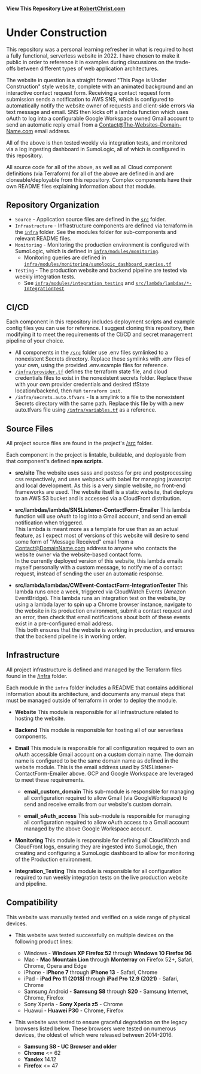 #### **View This Repository Live at [RobertChrist.com](https://robertchrist.com)**

# Under Construction

This repository was a personal learning refresher in what is required to host a fully functional, serverless website in 2022.  I have chosen to make it public in order to reference it in examples during discussions on the trade-offs between different types of web application architectures.

The website in question is a straight forward "This Page is Under Construction" style website, complete with an animated background and an interactive contact request form.  Receiving a contact request form submission sends a notification to AWS SNS, which is configured to automatically notify the website owner of requests and client-side errors via text message and email.  SNS then kicks off a lambda function which uses oAuth to log into a configurable Google Workspace owned Gmail account to send an automatic reply email from a Contact@The-Websites-Domain-Name.com email address.    

All of the above is then tested weekly via integration tests, and monitored via a log ingesting dashboard in SumoLogic, all of which is configured in this repository.

All source code for all of the above, as well as all Cloud component definitions (via Terraform) for all of the above are defined in and are cloneable/deployable from this repository.  Complex components have their own README files explaining information about that module.

## Repository Organization
* `Source` - Application source files are defined in the [`src`](/src) folder.
* `Infrastructure` - Infrastructure components are defined via terraform in the [`infra`](/infra) folder.  See the modules folder for sub-components and relevant README files.
* `Monitoring` - Monitoring the production environment is configured with SumoLogic, which is defined in [`infra/modules/monitoring`](/infra/modules/monitoring).
  * Monitoring queries are defined in [`infra/modules/monitoring/sumologic_dashboard_queries.tf`](/infra/modules/monitoring/sumologic_dashboard_queries.tf)
* `Testing` - The production website and backend pipeline are tested via weekly integration tests.
  * See [`infra/modules/integration_testing`](infra/modules/integration_testing) and [`src/lambda/lambdas/*-IntegrationTest`](src/lambda/lambdas/CWEvent-ContactForm-IntegrationTest)

## CI/CD
Each component in this repository includes deployment scripts and example config files you can use for reference.  I suggest cloning this repository, then modifying it to meet the requirements of the CI/CD and secret management pipeline of your choice. 
  * All components in the [`/src`](/src) folder use .env files symlinked to a nonexistent Secrets directory.  Replace these symlinks with .env files of your own, using the provided .env.example files for reference.
  * [`/infra/provider.tf`](/infra/provider.tf) defines the terraform state file, and cloud credentials files to exist in the nonexistent secrets folder.  Replace these with your own provider credentials and desired tfState location/backend, then run `terraform init`.
  * `/infra/secrets.auto.tfvars` - Is a smylink to a file to the nonexistent Secrets directory with the same path.  Replace this file by with a new auto.tfvars file using [`/infra/variables.tf`](/infra/variables.tf) as a reference.

## Source Files
All project source files are found in the project's [/src](/src) folder.

Each component in the project is lintable, buildable, and deployable from that component's defined **npm scripts**.

* **src/site** 
The website uses sass and postcss for pre and postprocessing css respectively, and uses webpack with babel for managing javascript and local development.  As this is a very simple website, no front-end frameworks are used.
The website itself is a static website, that deploys to an AWS S3 bucket and is accessed via a CloudFront distribution.

* **src/lambdas/lambda/SNSListener-ContactForm-Emailer**
This lambda function will use oAuth to log into a Gmail account, and send an email notification when triggered.  
This lambda is meant more as a template for use than as an actual feature, as I expect most of versions of this website will desire to send some form of "Message Received" email from a Contact@DomainName.com address to anyone who contacts the website owner via the website-based contact form.  
In the currently deployed version of this website, this lambda emails myself personally with a custom message, to notify me of a contact request, instead of sending the user an automatic response.

* **src/lambda/lambdas/CWEvent-ContactForm-IntegrationTester**
This lambda runs once a week, triggered via CloudWatch Events (Amazon EventBridge).  This lambda runs an integration test on the website, by using a lambda layer to spin up a Chrome browser instance, navigate to the website in its production environment, submit a contact request and an error, then check that email notifications about both of these events exist in a pre-configured email address.  
This both ensures that the website is working in production, and ensures that the backend pipeline is in working order.

## Infrastructure

All project infrastructure is defined and managed by the Terraform files found in the [/infra](/infra) folder.

Each module in the `infra` folder includes a README that contains additional information about its architecture, and documents any manual steps that must be managed outside of terraform in order to deploy the module.

* **Website** 
This module is responsible for all infrastructure related to hosting the website.

* **Backend**
This module is responsible for hosting all of our serverless components.

* **Email**
This module is responsible for all configuration required to own an oAuth accessible Gmail account on a custom domain name.  The domain name is configured to be the same domain name as defined in the website module.  This is the email address used by SNSListener-ContactForm-Emailer above.  GCP and Google Workspace are leveraged to meet these requirements.

  * **email_custom_domain**
This sub-module is responsible for managing all configuration required to allow Gmail (via GoogleWorkspace) to send and receive emails from our website's custom domain.

  * **email_oAuth_access**
This sub-module is responsible for managing all configuration required to allow oAuth access to a Gmail account managed by the above Google Workspace account.

* **Monitoring**
This module is responsible for defining all CloudWatch and CloudFront logs, ensuring they are ingested into SumoLogic, then creating and configuring a SumoLogic dashboard to allow for monitoring of the Production environment.

* **Integration_Testing**
This module is responsible for all configuration required to run weekly integration tests on the live production website and pipeline.

## Compatibility
This website was manually tested and verified on a wide range of physical devices.

* This website was tested successfully on multiple devices on the following product lines:
    * Windows - **Windows XP Firefox 52** through **Windows 10 Firefox 96**
    * Mac - **Mac Mountain Lion** through **Monterray** on Firefox 52+, Safari, Chrome, Opera and Edge    
    * iPhone - **iPhone 7** through **iPhone 13** - Safari, Chrome
    * iPad - **iPad Pro 11 (2018)** through **iPad Pro 12.9 (2021)** - Safari, Chrome
    * Samsung Android - **Samsung S8** through **S20** - Samsung Internet, Chrome, Firefox
    * Sony Xperia - **Sony Xperia z5** - Chrome
    * Huawui - **Huawei P30** - Chrome, Firefox

* This website was tested to ensure graceful degradation on the legacy browsers listed below.  These browsers were tested on numerous devices, the oldest of which were released between 2014-2016.
    * **Samsung S8 - UC Browser and older**
    * **Chrome** <= 62
    * **Yandex** 14.12
    * **Firefox** <= 47